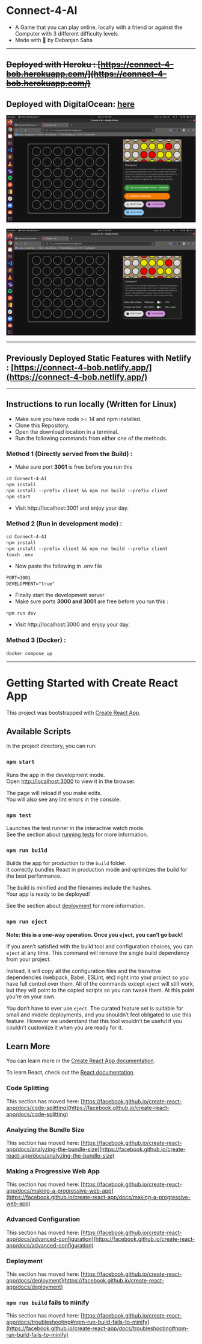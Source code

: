 # Connect-4-AI

- A Game that you can play online, locally with a friend or against the Computer with 3 different difficulty levels. 
- Made with 💖 by Debanjan Saha

<hr>

## ~~Deployed with Heroku : [https://connect-4-bob.herokuapp.com/](https://connect-4-bob.herokuapp.com/)~~
## Deployed with DigitalOcean: [here](https://seal-app-aihn7.ondigitalocean.app/)


![Screenshot1](images/State3.png "Current Screenshot From Heroku Deploy")

![Screenshot2](images/State4.png "Current Screenshot From Heroku Deploy")

<hr>

## Previously Deployed Static Features with Netlify : [https://connect-4-bob.netlify.app/](https://connect-4-bob.netlify.app/)

<hr>

## Instructions to run locally (Written for Linux)

- Make sure you have node >= 14 and npm installed.
- Clone this Repository.
- Open the download location in a terminal.
- Run the following commands from either one of the methods.

### Method 1 (Directly served from the Build) :

- Make sure port <b>3001</b> is free before you run this

```
cd Connect-4-AI
npm install
npm install --prefix client && npm run build --prefix client
npm start
```
- Visit http://localhost:3001 and enjoy your day.

### Method 2 (Run in development mode) : 
```
cd Connect-4-AI
npm install
npm install --prefix client && npm run build --prefix client
touch .env
```
- Now paste the following in .env file
```
PORT=3001
DEVELOPMENT="true"
``` 
- Finally start the development server
- Make sure ports <b>3000  and 3001</b> are free before you run this :
```
npm run dev
```
- Visit http://localhost:3000 and enjoy your day.

### Method 3 (Docker) :
```
docker compose up
``` 

<hr>

# Getting Started with Create React App

This project was bootstrapped with [Create React App](https://github.com/facebook/create-react-app).

## Available Scripts

In the project directory, you can run:

### `npm start`

Runs the app in the development mode.\
Open [http://localhost:3000](http://localhost:3000) to view it in the browser.

The page will reload if you make edits.\
You will also see any lint errors in the console.

### `npm test`

Launches the test runner in the interactive watch mode.\
See the section about [running tests](https://facebook.github.io/create-react-app/docs/running-tests) for more information.

### `npm run build`

Builds the app for production to the `build` folder.\
It correctly bundles React in production mode and optimizes the build for the best performance.

The build is minified and the filenames include the hashes.\
Your app is ready to be deployed!

See the section about [deployment](https://facebook.github.io/create-react-app/docs/deployment) for more information.

### `npm run eject`

**Note: this is a one-way operation. Once you `eject`, you can’t go back!**

If you aren’t satisfied with the build tool and configuration choices, you can `eject` at any time. This command will remove the single build dependency from your project.

Instead, it will copy all the configuration files and the transitive dependencies (webpack, Babel, ESLint, etc) right into your project so you have full control over them. All of the commands except `eject` will still work, but they will point to the copied scripts so you can tweak them. At this point you’re on your own.

You don’t have to ever use `eject`. The curated feature set is suitable for small and middle deployments, and you shouldn’t feel obligated to use this feature. However we understand that this tool wouldn’t be useful if you couldn’t customize it when you are ready for it.

## Learn More

You can learn more in the [Create React App documentation](https://facebook.github.io/create-react-app/docs/getting-started).

To learn React, check out the [React documentation](https://reactjs.org/).

### Code Splitting

This section has moved here: [https://facebook.github.io/create-react-app/docs/code-splitting](https://facebook.github.io/create-react-app/docs/code-splitting)

### Analyzing the Bundle Size

This section has moved here: [https://facebook.github.io/create-react-app/docs/analyzing-the-bundle-size](https://facebook.github.io/create-react-app/docs/analyzing-the-bundle-size)

### Making a Progressive Web App

This section has moved here: [https://facebook.github.io/create-react-app/docs/making-a-progressive-web-app](https://facebook.github.io/create-react-app/docs/making-a-progressive-web-app)

### Advanced Configuration

This section has moved here: [https://facebook.github.io/create-react-app/docs/advanced-configuration](https://facebook.github.io/create-react-app/docs/advanced-configuration)

### Deployment

This section has moved here: [https://facebook.github.io/create-react-app/docs/deployment](https://facebook.github.io/create-react-app/docs/deployment)

### `npm run build` fails to minify

This section has moved here: [https://facebook.github.io/create-react-app/docs/troubleshooting#npm-run-build-fails-to-minify](https://facebook.github.io/create-react-app/docs/troubleshooting#npm-run-build-fails-to-minify)
